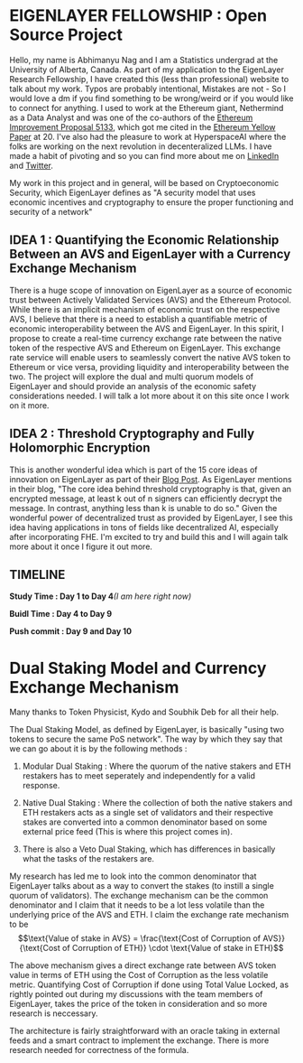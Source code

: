 <h1>EIGENLAYER FELLOWSHIP : Open Source Project</h1>

Hello, my name is Abhimanyu Nag and I am a Statistics undergrad at the University of Alberta, Canada. As part of my application to the EigenLayer Research Fellowship, I have created this (less than professional) website to talk about my work. Typos are probably intentional, Mistakes are not - So I would love a dm if you find something to be wrong/weird or if you would like to connect for anything. I used to work at the Ethereum giant, Nethermind as a Data Analyst and was one of the co-authors of the <a href = "https://eips.ethereum.org/EIPS/eip-5133">Ethereum Improvement Proposal 5133</a>, which got me cited in the <a href = "https://ethereum.github.io/yellowpaper/paper.pdf">Ethereum Yellow Paper</a> at 20. I've also had the pleasure to work at HyperspaceAI where the folks are working on the next revolution in decenteralized LLMs. I have made a habit of pivoting and so you can find more about me on <a href = "https://www.linkedin.com/in/abhimanyu-nag-682747201">LinkedIn</a> and <a href = "https://twitter.com/AbhiMan1601">Twitter</a>.

My work in this project and in general, will be based on Cryptoeconomic Security, which EigenLayer defines as "A security model that uses economic incentives and cryptography to ensure the proper functioning and security of a network"

<h2>IDEA 1 : Quantifying the Economic Relationship Between an AVS and EigenLayer with a Currency Exchange Mechanism</h2>
There is a huge scope of innovation on EigenLayer as a source of economic trust between Actively Validated Services (AVS) 
and the Ethereum Protocol. While there is an implicit mechanism of economic trust on the respective AVS, 
I believe that there is a need to establish a quantifiable metric of economic interoperability between the AVS and EigenLayer. 
In this spirit, I propose to create a real-time currency exchange rate between the native token of the respective AVS and Ethereum on EigenLayer. This exchange rate service will enable users to seamlessly convert the native AVS token to Ethereum or
vice versa, providing liquidity and interoperability between the two. The project will explore the dual and multi quorum models of EigenLayer and should provide an analysis of the economic safety considerations needed. I will talk a lot more about it on this site once I work on it more. 

<h2>IDEA 2 : Threshold Cryptography and Fully Holomorphic Encryption</h2>
This is another wonderful idea which is part of the 15 core ideas of innovation on EigenLayer as part of their  <a href="https://www.blog.eigenlayer.xyz/eigenlayer-universe-15-unicorn-ideas/">Blog Post</a>.
As EigenLayer mentions in their blog, "The core idea behind threshold cryptography is that, given an encrypted message, at least k out of n signers can efficiently decrypt the message. In contrast, anything less than k is unable to do so." Given the wonderful power of decentralized trust as provided by EigenLayer, I see this idea having applications in tons of fields like decentralized AI, especially after incorporating FHE. I'm excited to try and build this and I will again talk more about it once I figure it out more. 


<h2>TIMELINE</h2>
<b>Study Time : Day 1 to Day 4</b><i>(I am here right now)</i>

<b>Buidl Time : Day 4 to Day 9</b>

<b>Push commit : Day 9 and Day 10</b>


<h1>Dual Staking Model and Currency Exchange Mechanism</h1>

Many thanks to Token Physicist, Kydo and Soubhik Deb for all their help. 

The Dual Staking Model, as defined by EigenLayer, is basically "using two tokens to secure the same PoS network". The way by which they say that we can go about it is by the following methods :
1. Modular Dual Staking : Where the quorum of the native stakers and ETH restakers has to meet seperately and independently for a valid response.

2. Native Dual Staking : Where the collection of both the native stakers and ETH restakers acts as a single set of validators and their respective stakes are converted into a common denominator based on some external price feed (This is where this project comes in).

3. There is also a Veto Dual Staking, which has differences in basically what the tasks of the restakers are.

My research has led me to look into the common denominator that EigenLayer talks about as a way to convert the stakes (to instill a single quorum of validators). The exchange mechanism can be the common denominator and I claim that it needs to be a lot less volatile than the underlying price of the AVS and ETH. I claim the exchange rate mechanism to be 
$$\text{Value of stake in AVS} = \frac{\text{Cost of Corruption of AVS}}{\text{Cost of Corruption of ETH}} \cdot \text{Value of stake in ETH}$$

The above mechanism gives a direct exchange rate between AVS token value in terms of ETH using the Cost of Corruption as the less volatile metric. Quantifying Cost of Corruption if done using Total Value Locked, as rightly pointed out during my discussions with the team members of EigenLayer, takes the price of the token in consideration and so more research is neccessary. 

The architecture is fairly straightforward with an oracle taking in external feeds and a smart contract to implement the exchange. There is more research needed for correctness of the formula. 

